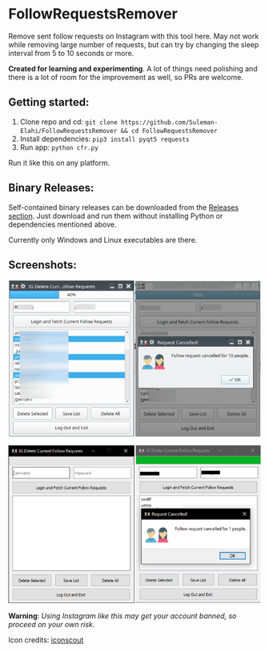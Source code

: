 # FollowRequestsRemover

Remove sent follow requests on Instagram with this tool here. May not work while removing large number of requests, but can try by changing the sleep interval from 5 to 10 seconds or more.

**Created for learning and experimenting**. A lot of things need polishing and there is a lot of room for the improvement as well, so PRs are welcome.

## Getting started:

 1. Clone repo and cd: `git clone https://github.com/Suleman-Elahi/FollowRequestsRemover && cd FollowRequestsRemover`
 2. Install dependencies: `pip3 install pyqt5 requests`
 3. Run app: `python cfr.py`

Run it like this on any platform.

## Binary Releases:

Self-contained binary releases can be downloaded from the [Releases section](https://github.com/Suleman-Elahi/FollowRequestsRemover/releases). Just download and run them without installing Python or dependencies mentioned above.

Currently only Windows and Linux executables are there.

## Screenshots:

![image info](./screenshots/CFRDeleter.png)

![image info](./screenshots/CFRWin.png)

**Warning**: *Using Instagram like this may get your account banned, so proceed on your own risk*.

Icon credits: [iconscout](https://iconscout.com/icon/users-2955700)
